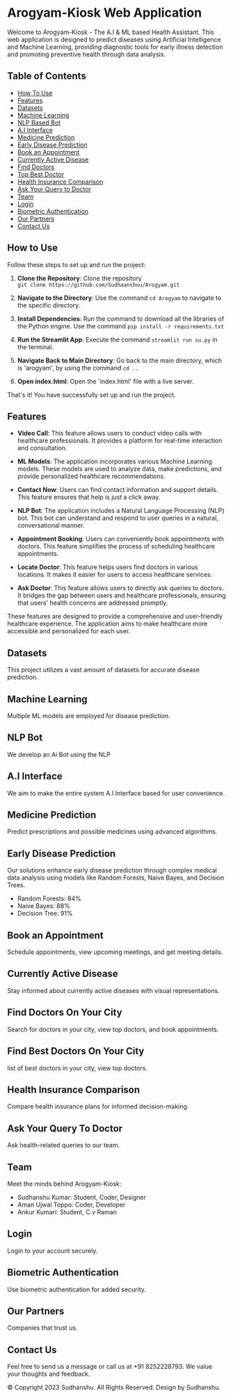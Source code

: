 # Arogyam-Kiosk Web Application

Welcome to Arogyam-Kiosk - The A.I & ML based Health Assistant. This web application is designed to predict diseases using Artificial Intelligence and Machine Learning, providing diagnostic tools for early illness detection and promoting preventive health through data analysis.

## Table of Contents
- [How To Use](#use)
- [Features](#features)
- [Datasets](#datasets)
- [Machine Learning](#machine-learning)
- [NLP Based Bot](#bot)
- [A.I Interface](#ai-interface)
- [Medicine Prediction](#medicine-prediction)
- [Early Disease Prediction](#early-disease-prediction)
- [Book an Appointment](#book-an-appointment)
- [Currently Active Disease](#currently-active-disease)
- [Find Doctors](#find-doctors)
- [Top Best Doctor](#best-doc)
- [Health Insurance Comparison](#health-insurance-comparison)
- [Ask Your Query to Doctor](#ask-your-query)
- [Team](#team)
- [Login](#login)
- [Biometric Authentication](#biometric-authentication)
- [Our Partners](#our-partners)
- [Contact Us](#contact-us)


## How to Use

Follow these steps to set up and run the project:

1. **Clone the Repository**: Clone the repository <br>
 `git clone https://github.com/Sudhaanshuu/Arogyam.git`

2. **Navigate to the Directory**: Use the command `cd Arogyam` to navigate to the specific directory.

3. **Install Dependencies**: Run the command to download all the libraries of the Python engine. Use the command `pip install -r requirements.txt`

4. **Run the Streamlit App**: Execute the command `streamlit run su.py` in the terminal.

5. **Navigate Back to Main Directory**: Go back to the main directory, which is 'arogyam', by using the command `cd ..`

6. **Open index.html**: Open the 'index.html' file with a live server.

That's it! You have successfully set up and run the project.

## Features

- **Video Call**: This feature allows users to conduct video calls with healthcare professionals. It provides a platform for real-time interaction and consultation.

- **ML Models**: The application incorporates various Machine Learning models. These models are used to analyze data, make predictions, and provide personalized healthcare recommendations.

- **Contact Now**: Users can find contact information and support details. This feature ensures that help is just a click away.

- **NLP Bot**: The application includes a Natural Language Processing (NLP) bot. This bot can understand and respond to user queries in a natural, conversational manner.

- **Appointment Booking**: Users can conveniently book appointments with doctors. This feature simplifies the process of scheduling healthcare appointments.

- **Locate Doctor**: This feature helps users find doctors in various locations. It makes it easier for users to access healthcare services.

- **Ask Doctor**: This feature allows users to directly ask queries to doctors. It bridges the gap between users and healthcare professionals, ensuring that users' health concerns are addressed promptly.

These features are designed to provide a comprehensive and user-friendly healthcare experience. The application aims to make healthcare more accessible and personalized for each user.


## Datasets
This project utilizes a vast amount of datasets for accurate disease prediction.

## Machine Learning
Multiple ML models are employed for disease prediction.

## NLP Bot
We develop an Ai Bot using the NLP

## A.I Interface
We aim to make the entire system A.I Interface based for user convenience.

## Medicine Prediction
Predict prescriptions and possible medicines using advanced algorithms.

## Early Disease Prediction
Our solutions enhance early disease prediction through complex medical data analysis using models like Random Forests, Naive Bayes, and Decision Trees.

- Random Forests: 84%
- Naive Bayes: 88%
- Decision Tree: 91%

## Book an Appointment
Schedule appointments, view upcoming meetings, and get meeting details.

## Currently Active Disease
Stay informed about currently active diseases with visual representations.

## Find Doctors On Your City
Search for doctors in your city, view top doctors, and book appointments.
## Find Best Doctors On Your City
list of best doctors in your city, view top doctors.

## Health Insurance Comparison
Compare health insurance plans for informed decision-making.

## Ask Your Query To Doctor
Ask health-related queries to our team.

## Team
Meet the minds behind Arogyam-Kiosk:

- Sudhanshu Kumar: Student, Coder, Designer
- Aman Ujwal Toppo: Coder, Developer
- Ankur Kumari: Student, C.v Raman

## Login
Login to your account securely.

## Biometric Authentication
Use biometric authentication for added security.

## Our Partners
Companies that trust us.

## Contact Us
Feel free to send us a message or call us at +91 8252228793. We value your thoughts and feedback.

© Copyright 2023 Sudhanshu. All Rights Reserved. Design by Sudhanshu.